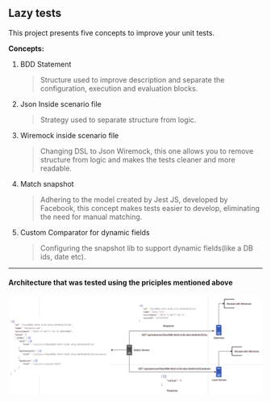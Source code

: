 ## Lazy tests 

 This project presents five concepts to improve your unit tests.
  
  **Concepts:**

1. BDD Statement 
     > Structure used to improve description and separate the configuration, execution and evaluation blocks.

2. Json Inside scenario file
     > Strategy used to separate structure from logic.

3. Wiremock inside scenario file
     > Changing DSL to Json Wiremock, this one allows you to remove structure from logic and makes the tests cleaner and more readable. 

4. Match snapshot
     > Adhering to the model created by Jest JS, developed by Facebook, this concept makes tests easier to develop, eliminating the need for manual matching.
      

5. Custom Comparator for dynamic fields
     > Configuring the snapshot lib to support dynamic fields(like a DB ids, date etc).  
    
___
#### Architecture that was tested using the priciples mentioned above
![Architecture that will be tested](src/main/resources/sellers-arch.png)

 
 